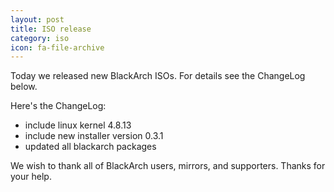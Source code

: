 ```yaml
---
layout: post
title: ISO release
category: iso
icon: fa-file-archive
---
```


Today we released new BlackArch ISOs. For details see the ChangeLog below.

Here's the ChangeLog:

* include linux kernel 4.8.13
* include new installer version 0.3.1
* updated all blackarch packages

We wish to thank all of BlackArch users, mirrors, and supporters. Thanks for your help.

